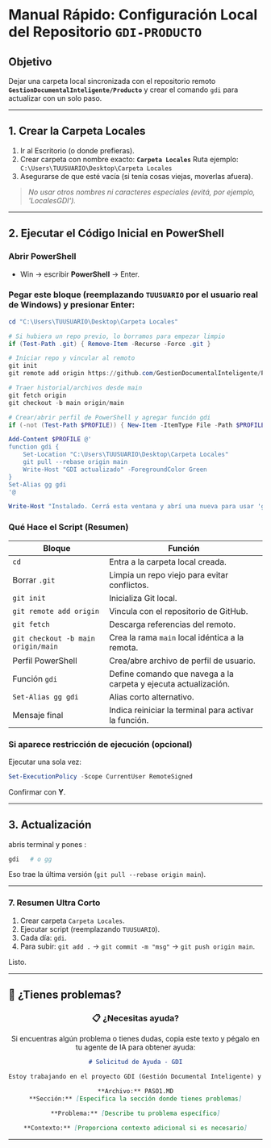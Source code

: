 # Manual Rápido: Configuración Local del Repositorio `GDI-PRODUCTO`

## Objetivo

Dejar una carpeta local sincronizada con el repositorio remoto **`GestionDocumentalInteligente/Producto`** y crear el comando `gdi` para actualizar con un solo paso.

---

## 1. Crear la Carpeta Locales

1. Ir al Escritorio (o donde prefieras).
2. Crear carpeta con nombre exacto: **`Carpeta Locales`**
   Ruta ejemplo: `C:\Users\TUUSUARIO\Desktop\Carpeta Locales`
3. Asegurarse de que esté vacía (si tenía cosas viejas, moverlas afuera).

> *No usar otros nombres ni caracteres especiales (evitá, por ejemplo, 'LocalesGDI').*

---

## 2. Ejecutar el Código Inicial en PowerShell

### Abrir PowerShell

* Win → escribir **PowerShell** → Enter.

### Pegar este bloque (reemplazando `TUUSUARIO` por el usuario real de Windows) y presionar **Enter**:

```powershell
cd "C:\Users\TUUSUARIO\Desktop\Carpeta Locales"

# Si hubiera un repo previo, lo borramos para empezar limpio
if (Test-Path .git) { Remove-Item -Recurse -Force .git }

# Iniciar repo y vincular al remoto
git init
git remote add origin https://github.com/GestionDocumentalInteligente/Producto.git

# Traer historial/archivos desde main
git fetch origin
git checkout -b main origin/main

# Crear/abrir perfil de PowerShell y agregar función gdi
if (-not (Test-Path $PROFILE)) { New-Item -ItemType File -Path $PROFILE -Force | Out-Null }

Add-Content $PROFILE @'
function gdi {
    Set-Location "C:\Users\TUUSUARIO\Desktop\Carpeta Locales"
    git pull --rebase origin main
    Write-Host "GDI actualizado" -ForegroundColor Green
}
Set-Alias gg gdi
'@

Write-Host "Instalado. Cerrá esta ventana y abrí una nueva para usar 'gdi'." -ForegroundColor Cyan
```

### Qué Hace el Script (Resumen)

| Bloque                             | Función                                                         |
| ---------------------------------- | --------------------------------------------------------------- |
| `cd`                               | Entra a la carpeta local creada.                                |
| Borrar `.git`                      | Limpia un repo viejo para evitar conflictos.                    |
| `git init`                         | Inicializa Git local.                                           |
| `git remote add origin`            | Vincula con el repositorio de GitHub.                           |
| `git fetch`                        | Descarga referencias del remoto.                                |
| `git checkout -b main origin/main` | Crea la rama `main` local idéntica a la remota.                 |
| Perfil PowerShell                  | Crea/abre archivo de perfil de usuario.                         |
| Función `gdi`                      | Define comando que navega a la carpeta y ejecuta actualización. |
| `Set-Alias gg gdi`                 | Alias corto alternativo.                                        |
| Mensaje final                      | Indica reiniciar la terminal para activar la función.           |

### Si aparece restricción de ejecución (opcional)

Ejecutar una sola vez:

```powershell
Set-ExecutionPolicy -Scope CurrentUser RemoteSigned
```

Confirmar con **Y**.

---

## 3. Actualización

abris terminal y pones :

```powershell
gdi   # o gg
```

Eso trae la última versión (`git pull --rebase origin main`).


---

### 7. Resumen Ultra Corto

1. Crear carpeta `Carpeta Locales`.
2. Ejecutar script (reemplazando `TUUSUARIO`).
3. Cada día: `gdi`.
4. Para subir: `git add .` → `git commit -m "msg"` → `git push origin main`.

Listo.

---

## 🚨 ¿Tienes problemas?

<div align="center">

### 📋 **¿Necesitas ayuda?**

Si encuentras algún problema o tienes dudas, copia este texto y pégalo en tu agente de IA para obtener ayuda:

```markdown
# Solicitud de Ayuda - GDI

Estoy trabajando en el proyecto GDI (Gestión Documental Inteligente) y necesito asistencia con:

**Archivo:** PASO1.MD
**Sección:** [Especifica la sección donde tienes problemas]

**Problema:** [Describe tu problema específico]

**Contexto:** [Proporciona contexto adicional si es necesario]
```

</div>

--- 
